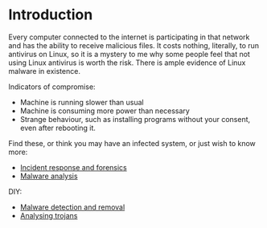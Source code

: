 # Introduction

Every computer connected to the internet is participating in that network and has the ability to receive malicious 
files. It costs nothing, literally, to run antivirus on Linux, so it is a mystery to me why some people feel that not 
using Linux antivirus is worth the risk. There is ample evidence of Linux malware in existence.

Indicators of compromise:

* Machine is running slower than usual
* Machine is consuming more power than necessary
* Strange behaviour, such as installing programs without your consent, even after rebooting it.

Find these, or think you may have an infected system, or just wish to know more:

* [Incident response and forensics](blue-ir:index)
* [Malware analysis](blue-malware:index)

DIY:

* [Malware detection and removal](clean-machine.md)
* [Analysing trojans](analysing-trojans.md)

